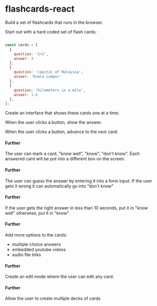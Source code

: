 # flashcards-react

Build a set of flashcards that runs in the browser.

Start out with a hard coded set of flash cards:

```js

const cards = [
  {
    question: '2+2',
    answer: 4
  },
  {
    question: 'capital of Malaysia',
    answer: 'Kuala Lumpur'
  },
  {
    question: 'Kilometers in a mile',
    answer: 1.6
  },
];
```

Create an interface that shows these cards one at a time.

When the user clicks a button, show the answer.

When the user clicks a button, advance to the next card.

#### Further
The user can mark a card, "know well", "know", "don't know". Each answered card will be put into a different box on the screen.

#### Further
The user can guess the answer by entering it into a form input. If the user gets it wrong it can automatically go into "don't know"

#### Further
If the user gets the right answer in less than 10 seconds, put it in "know well" otherwise, put it in "know"

#### Further
Add more options to the cards:

- multiple choice answers
- embedded youtube videos
- audio file links

#### Further
Create an edit mode where the user can edit any card.

#### Further
Allow the user to create multiple decks of cards

